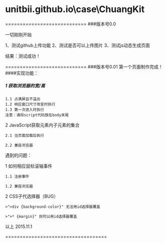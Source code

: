 # unitbii.github.io\case\ChuangKit


============================
###版本号0.0

一切刚刚开始

  1、测试github上传功能
  2、测试是否可以上传图片
  3、测试js动态生成页面

结果：测试成功！

============================
###版本号0.01
第一个页面制作完成！
####实现功能：
##### 1 获取浏览器的宽/高
    1.1 占满屏且不溢出
    1.2 响应窗口尺寸改变时执行
    1.3 第一次进入时执行
    注意：请将script代码放在body末尾
    
2 JavaScript获取元素内子元素的集合
  
    2.1 当页面加载后执行
    
    2.2 兼容浏览器

遇到的问题：

  1 如何相应鼠标滚轴事件
  
    1.1 注册事件
    
    1.2 兼容浏览器
    
  2 CSS子代选择器（BUG）
  
    >">div {background-color}" 无法用id选择器覆盖
    
    >">* {margin}" 则可以用id选择器覆盖

以上 2015.11.1

===================================
